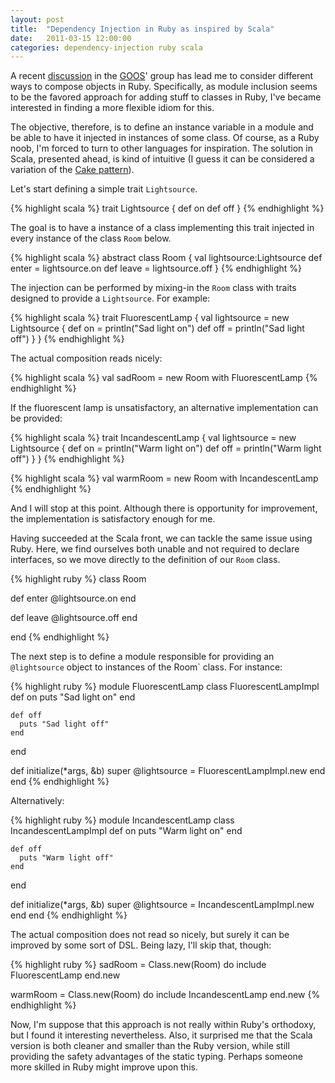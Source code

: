 ```yaml
---
layout: post
title:  "Dependency Injection in Ruby as inspired by Scala"
date:   2011-03-15 12:00:00
categories: dependency-injection ruby scala
---
```


A recent <a href="https://groups.google.com/d/topic/growing-object-oriented-software/7mVYbj1ZPzw/discussion">discussion</a> in the <a href="http://www.growing-object-oriented-software.com/">GOOS</a>' group has lead me to consider different ways to compose objects in Ruby. Specifically, as module inclusion seems to be the favored approach for adding stuff to classes in Ruby, I've became interested in finding a more flexible idiom for this.

The objective, therefore, is to define an instance variable in a module and be able to have it injected in instances of some class. Of course, as a Ruby noob, I'm forced to turn to other languages for inspiration. The solution in Scala, presented ahead, is kind of intuitive (I guess it can be considered a variation of the <a href="http://jonasboner.com/2008/10/06/real-world-scala-dependency-injection-di.html">Cake pattern</a>).

Let's start defining a simple trait `Lightsource`.

{% highlight scala %}
trait Lightsource {
  def on
  def off
}
{% endhighlight %}

The goal is to have a instance of a class implementing this trait injected in every instance of the class `Room` below.

{% highlight scala %}
abstract class Room {
  val lightsource:Lightsource
  def enter = lightsource.on
  def leave = lightsource.off
}
{% endhighlight %}

The injection can be performed by mixing-in the `Room` class with traits designed to provide a `Lightsource`. For example:

{% highlight scala %}
trait FluorescentLamp {
  val lightsource = new Lightsource {
    def on = println("Sad light on")
    def off = println("Sad light off")
  }
}
{% endhighlight %}

The actual composition reads nicely:

{% highlight scala %}
val sadRoom = new Room with FluorescentLamp
{% endhighlight %}

If the fluorescent lamp is unsatisfactory, an alternative implementation can be provided:

{% highlight scala %}
trait IncandescentLamp {
  val lightsource = new Lightsource {
    def on = println("Warm light on")
    def off = println("Warm light off")
  }
}
{% endhighlight %}

{% highlight scala %}
val warmRoom = new Room with IncandescentLamp
{% endhighlight %}

And I will stop at this point. Although there is opportunity for improvement, the implementation is satisfactory enough for me.

Having succeeded at the Scala front, we can tackle the same issue using Ruby. Here, we find ourselves both unable and not required to declare interfaces, so we move directly to the definition of our `Room` class.

{% highlight ruby %}
class Room

  def enter
    @lightsource.on
  end

  def leave
    @lightsource.off
  end

end
{% endhighlight %}

The next step is to define a module responsible for providing an `@lightsource` object to instances of the Room` class. For instance:

{% highlight ruby %}
module FluorescentLamp
  class FluorescentLampImpl
    def on
      puts "Sad light on"
    end

    def off
      puts "Sad light off"
    end
  end

  def initialize(*args, &b)
    super
    @lightsource = FluorescentLampImpl.new
  end
end
{% endhighlight %}

Alternatively:

{% highlight ruby %}
module IncandescentLamp
  class IncandescentLampImpl
    def on
      puts "Warm light on"
    end

    def off
      puts "Warm light off"
    end
  end

  def initialize(*args, &b)
    super
    @lightsource = IncandescentLampImpl.new
  end
end
{% endhighlight %}

The actual composition does not read so nicely, but surely it can be improved by some sort of DSL. Being lazy, I'll skip that, though:

{% highlight ruby %}
sadRoom = Class.new(Room) do
  include FluorescentLamp
end.new

warmRoom = Class.new(Room) do
  include IncandescentLamp
end.new
{% endhighlight %}

Now, I'm suppose that this approach is not really within Ruby's orthodoxy, but I found it interesting nevertheless. Also, it surprised me that the Scala version is both cleaner and smaller than the Ruby version, while still providing the safety advantages of the static typing. Perhaps someone more skilled in Ruby might improve upon this.
